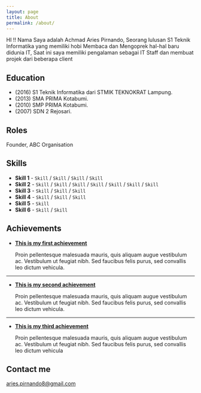 ```yaml
---
layout: page
title: About
permalink: /about/
---
```


HI !! Nama Saya adalah Achmad Aries Pirnando, Seorang lulusan S1 Teknik Informatika yang memiliki hobi Membaca dan Mengoprek hal-hal baru didunia IT, Saat ini saya memiliki pengalaman sebagai IT Staff dan membuat projek dari beberapa client

## Education

* (2016) S1 Teknik Informatika dari STMIK TEKNOKRAT Lampung.
* (2013) SMA PRIMA Kotabumi.
* (2010) SMP PRIMA Kotabumi.
* (2007) SDN 2 Rejosari.

## Roles

Founder, ABC Organisation

## Skills

* **Skill 1** - `Skill` / `Skill` / `Skill` / `Skill`
* **Skill 2** - `Skill` / `Skill` / `Skill` / `Skill` / `Skill` / `Skill` / `Skill`
* **Skill 3** - `Skill` / `Skill` / `Skill`
* **Skill 4** - `Skill` / `Skill` / `Skill` 
* **Skill 5** - `Skill`
* **Skill 6** - `Skill` / `Skill` 
    
    
## Achievements


* [**This is my first achievement**](#) 
   
   Proin pellentesque malesuada mauris, quis aliquam augue vestibulum ac. Vestibulum ut feugiat nibh. Sed faucibus felis purus, sed convallis leo dictum vehicula.

***

* [**This is my second achievement**](#) 

    Proin pellentesque malesuada mauris, quis aliquam augue vestibulum ac. Vestibulum ut feugiat nibh. Sed faucibus felis purus, sed convallis leo dictum vehicula.

***

* [**This is my third achievement**](#) 

   Proin pellentesque malesuada mauris, quis aliquam augue vestibulum ac. Vestibulum ut feugiat nibh. Sed faucibus felis purus, sed convallis leo dictum vehicula


## Contact me

[aries.pirnando8@gmail.com](mailto:aries.pirnando@gmail.com)

